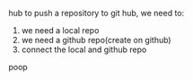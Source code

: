 hub to push a repository to git hub, we need to:

1. we need a local repo
2. we need a github repo(create on github)
3. connect the local and github repo

poop
